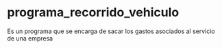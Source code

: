 # programa_recorrido_vehiculo
Es un programa que se encarga de sacar los gastos asociados al servicio de una empresa 
